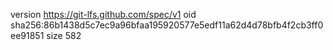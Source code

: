 version https://git-lfs.github.com/spec/v1
oid sha256:86b1438d5c7ec9a96bfaa195920577e5edf11a62d4d78bfb4f2cb3ff0ee91851
size 582
